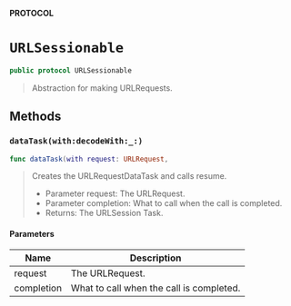 **PROTOCOL**

# `URLSessionable`

```swift
public protocol URLSessionable
```

> Abstraction for making URLRequests.

## Methods
### `dataTask(with:decodeWith:_:)`

```swift
func dataTask(with request: URLRequest,
```

> Creates the URLRequestDataTask and calls resume.
> - Parameter request: The URLRequest.
> - Parameter completion: What to call when the call is completed.
> - Returns: The URLSession Task.

#### Parameters

| Name | Description |
| ---- | ----------- |
| request | The URLRequest. |
| completion | What to call when the call is completed. |